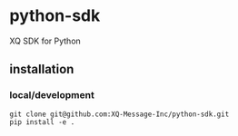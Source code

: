 # python-sdk
XQ SDK for Python


## installation

### local/development
```
git clone git@github.com:XQ-Message-Inc/python-sdk.git
pip install -e .
```
